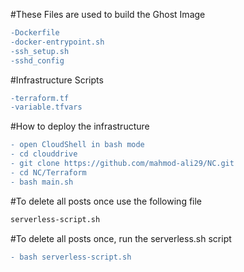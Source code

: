 #These Files are used to build the Ghost Image
```diff
-Dockerfile
-docker-entrypoint.sh
-ssh_setup.sh
-sshd_config
```
#Infrastructure Scripts
```diff
-terraform.tf
-variable.tfvars
```

#How to deploy the infrastructure

```diff
- open CloudShell in bash mode
- cd clouddrive
- git clone https://github.com/mahmod-ali29/NC.git
- cd NC/Terraform
- bash main.sh
```

#To delete all posts once use the following file
```diff
serverless-script.sh
```
#To delete all posts once, run the serverless.sh script
```diff
- bash serverless-script.sh
```

